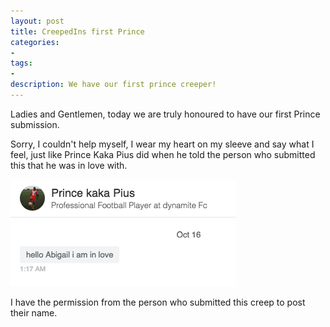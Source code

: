 ```yaml
---
layout: post
title: CreepedIns first Prince
categories:
- 
tags:
- 
description: We have our first prince creeper!
---
```


Ladies and Gentlemen, today we are truly honoured to have our first Prince submission.

Sorry, I couldn't help myself, I wear my heart on my sleeve and say what I feel, just like Prince Kaka Pius did when he told the person who submitted this that he was in love with.

![Prince kaka pius](/img/prince-kaka-pius.png)

I have the permission from the person who submitted this creep to post their name.